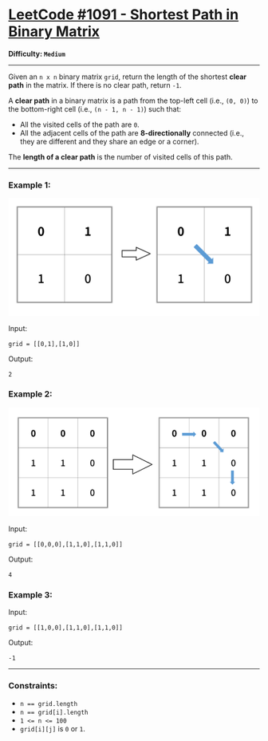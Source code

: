 # [LeetCode #1091 - Shortest Path in Binary Matrix](https://leetcode.com/problems/shortest-path-in-binary-matrix/)

**Difficulty: `Medium`**

---

Given an `n x n` binary matrix `grid`, return the length of the shortest **clear path** in the matrix. If there is no clear path, return `-1`.

A **clear path** in a binary matrix is a path from the top-left cell (i.e., `(0, 0)`) to the bottom-right cell (i.e., `(n - 1, n - 1)`) such that:

- All the visited cells of the path are `0`.
- All the adjacent cells of the path are **8-directionally** connected (i.e., they are different and they share an edge or a corner).

The **length of a clear path** is the number of visited cells of this path.

---

### Example 1:

![Shortest Path in Binary Matrix Example 1](shortestpath1-grid.png)

Input:
```
grid = [[0,1],[1,0]]
```

Output:
```
2
```


### Example 2:

![Shortest Path in Binary Matrix Example 2](shortestpath2-grid.png)

Input:
```
grid = [[0,0,0],[1,1,0],[1,1,0]]
```

Output:
```
4
```


### Example 3:

Input:
```
grid = [[1,0,0],[1,1,0],[1,1,0]]
```

Output:
```
-1
```


---

### Constraints:

- `n == grid.length`
- `n == grid[i].length`
- `1 <= n <= 100`
- `grid[i][j]` is `0` or `1`.

